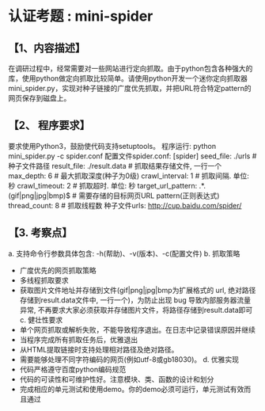 # 认证考题 : mini-spider
## 【1、内容描述】
在调研过程中，经常需要对一些网站进行定向抓取。由于python包含各种强大的库，使用python做定向抓取比较简单。请使用python开发一个迷你定向抓取器mini_spider.py，实现对种子链接的广度优先抓取，并把URL符合特定pattern的网页保存到磁盘上。
## 【2、 程序要求】
要求使用Python3，鼓励使代码支持setuptools。
程序运行:
python mini_spider.py -c spider.conf
配置文件spider.conf:
[spider]
seed_file: ./urls # 种子文件路径
result_file: ./result.data # 抓取结果存储文件, 一行一个
max_depth: 6 # 最大抓取深度(种子为0级)
crawl_interval: 1 # 抓取间隔. 单位: 秒
crawl_timeout: 2 # 抓取超时. 单位: 秒
target_url_pattern: .*.(gif|png|jpg|bmp)$ # 需要存储的目标网页URL pattern(正则表达式)
thread_count: 8 # 抓取线程数
种子文件urls:
http://cup.baidu.com/spider/
## 【3. 考察点】
a. 支持命令行参数具体包含: -h(帮助)、-v(版本)、-c(配置文件)
b. 抓取策略
- 广度优先的网页抓取策略
- 多线程抓取要求
- 获取图片文件地址并存储到文件(gif|png|jpg|bmp为扩展格式的 url, 绝对路径存储到result.data文件中, 一行一个)，为防止出现 bug 导致内部服务器流量异常, 不再要求大家必须获取并存储图片文件，将路径存储到result.data即可
c. 健壮性要求
- 单个网页抓取或解析失败，不能导致程序退出。在日志中记录错误原因并继续
- 当程序完成所有抓取任务后，优雅退出
- 从HTML提取链接时支持处理相对路径及绝对路径。
- 需要能够处理不同字符编码的网页(例如utf-8或gb18030)。
d. 优雅实现
- 代码严格遵守百度python编码规范
- 代码的可读性和可维护性好。注意模块、类、函数的设计和划分
- 完成相应的单元测试和使用demo。你的demo必须可运行，单元测试有效而且通过